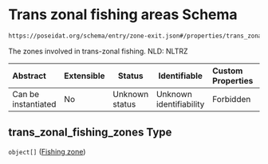# Trans zonal fishing areas Schema

```txt
https://poseidat.org/schema/entry/zone-exit.json#/properties/trans_zonal_fishing_zones
```

The zones involved in trans-zonal fishing. NLD: NLTRZ


| Abstract            | Extensible | Status         | Identifiable            | Custom Properties | Additional Properties | Access Restrictions | Defined In                                                              |
| :------------------ | ---------- | -------------- | ----------------------- | :---------------- | --------------------- | ------------------- | ----------------------------------------------------------------------- |
| Can be instantiated | No         | Unknown status | Unknown identifiability | Forbidden         | Allowed               | none                | [zone-exit.json\*](schemas/entry/zone-exit.json "open original schema") |

## trans_zonal_fishing_zones Type

`object[]` ([Fishing zone](fishing-tow-properties-fishing-zone.md))

